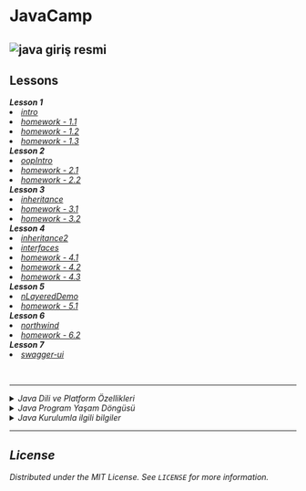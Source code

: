 # JavaCamp
    
  ![java giriş resmi](https://user-images.githubusercontent.com/58303745/116801369-6233e680-ab1a-11eb-9f70-070688d7d8df.jpg)
  ---
  
  ## Lessons
  
   
<summary><strong><i> Lesson 1 </i></strong></summary>  
  <li><i><a href="https://github.com/rzayevsahil/JavaCamp/blob/master/intro/src/intro">intro</a></i></li>
  <li><i><a href="https://github.com/rzayevsahil/JavaCamp/tree/master/homeworks/1.Day/homework%20-%201.1/src">homework - 1.1</a></i></li>
  <li><i><a href="https://github.com/rzayevsahil/JavaCamp/tree/master/homeworks/1.Day/homework%20-%201.2/src">homework - 1.2</a></i></li>
  <li><i><a href="https://github.com/rzayevsahil/JavaCamp/tree/master/homeworks/1.Day/homework%20-%201.3/src">homework - 1.3</a></i></li>  	 

    
<summary><strong><i> Lesson 2 </i></strong></summary>  
  <li><i><a href="https://github.com/rzayevsahil/JavaCamp/tree/master/oopIntro/src/oopIntro">oopIntro</a><i></li>
  <li><i><a href="https://github.com/rzayevsahil/JavaCamp/tree/master/homeworks/2.Day/homework%20-%202.1/src">homework - 2.1</a></i></li>
  <li><i><a href="https://github.com/rzayevsahil/JavaCamp/tree/master/homeworks/2.Day/homework%20-%202.2/src">homework - 2.2</a></i></li>
	 
<summary><strong><i> Lesson 3 </i></strong></summary>  
  <li><i><a href="https://github.com/rzayevsahil/JavaCamp/tree/master/inheritance/src/inheritance">inheritance</a></i></li>  
  <li><i><a href="https://github.com/rzayevsahil/JavaCamp/tree/master/homeworks/3.Day/homework%20-%203.1/src">homework - 3.1</a></i></li>
  <li><i><a href="https://github.com/rzayevsahil/JavaCamp/tree/master/homeworks/3.Day/homework%20-%203.2/src">homework - 3.2</a></i></li>
	   
<summary><strong><i> Lesson 4 </i></strong></summary>  
  <li><i><a href="https://github.com/rzayevsahil/JavaCamp/tree/master/inheritance2/src/inheritance2">inheritance2</a></i></li>
  <li><i><a href="https://github.com/rzayevsahil/JavaCamp/tree/master/interfaces/src/interfaces">interfaces</a></i></li>
  <li><i><a href="https://github.com/rzayevsahil/JavaCamp/tree/master/homeworks/4.Day/homework%20-%204.1/src">homework - 4.1</a></i></li>
  <li><i><a href="https://github.com/rzayevsahil/JavaCamp/tree/master/homeworks/4.Day/homework%20-%204.2/src">homework - 4.2</a></i></li>
  <li><i><a href="https://github.com/rzayevsahil/JavaCamp/tree/master/homeworks/4.Day/homework%20-%204.3">homework - 4.3</a></i></li>
  
 <summary><strong><i> Lesson 5 </i></strong></summary>  
  <li><i><a href="https://github.com/rzayevsahil/JavaCamp/tree/master/nLayeredDemo/src/nLayeredDemo">nLayeredDemo</a></i></li>
  <li><i><a href="https://github.com/rzayevsahil/JavaCamp/tree/master/ECommerce">homework - 5.1</a></i></li>
  
 <summary><strong><i> Lesson 6 </i></strong></summary>  
  <li><i><a href="https://github.com/rzayevsahil/JavaCamp/tree/master/northwind">northwind</a></i></li>
  <li><i><a href="https://github.com/rzayevsahil/HRMS">homework - 6.2</a></i></li>
	
<summary><strong><i> Lesson 7 </i></strong></summary>  
  <li><i><a href="https://github.com/rzayevsahil/JavaCamp/tree/master/northwind">swagger-ui</a></i></li>
  
  
  
  
  
  
  
  
  
  <br><hr>
<details>
  <summary>Java Dili ve Platform Özellikleri</summary><br>
  
  ![java çalışması](https://user-images.githubusercontent.com/58303745/116801430-1170bd80-ab1b-11eb-8b84-3fb932a690eb.jpg)
  <hr>
  
![java dil ve platform özellikleri](https://user-images.githubusercontent.com/58303745/116801444-1f264300-ab1b-11eb-9e71-836c7a6cde85.jpg)

<hr>

![java dil ve platform özellikleri 1](https://user-images.githubusercontent.com/58303745/116801441-1cc3e900-ab1b-11eb-9b4a-75bb10afedc3.jpg)

<hr>

![java dil ve platform özellikleri 2](https://user-images.githubusercontent.com/58303745/116801439-1b92bc00-ab1b-11eb-928f-d578e6271edc.jpg)

<hr>

![java dil ve platform özellikleri 3](https://user-images.githubusercontent.com/58303745/116801440-1cc3e900-ab1b-11eb-8112-9235e279d6e9.jpg)

</details>


<details>
  <summary>Java Program Yaşam Döngüsü</summary><br>
  
  ![program yaşam döngüsü 2](https://user-images.githubusercontent.com/58303745/116801561-2f8aed80-ab1c-11eb-8864-defd8d5a154f.jpg)
  <hr>
  
![program yaşam döngüsü 3](https://user-images.githubusercontent.com/58303745/116801563-31ed4780-ab1c-11eb-8e23-13cb4916d8f9.jpg)  
  
  </details>
 
 
 <details>
  
 <summary>Java Kurulumla ilgili bilgiler</summary><br>
 
  <details>
  <summary>JDK nedir ve nasıl çalışır?</summary><br>
  
  ![jdk nedir](https://user-images.githubusercontent.com/58303745/116801592-68c35d80-ab1c-11eb-8813-15d5986a19a7.jpg)
  <hr>
  
![jdk neden kullanılır](https://user-images.githubusercontent.com/58303745/116801591-66f99a00-ab1c-11eb-9db4-c899d2187253.jpg)
<hr>

![jdk nasıl çalıştırılır](https://user-images.githubusercontent.com/58303745/116801589-65c86d00-ab1c-11eb-90f8-58f61a26fde4.jpg)
  
  </details>
  
  
  
  <details>
  <summary>JRE nedir ve nasıl çalışır?</summary><br>
  
  ![jre nedir](https://user-images.githubusercontent.com/58303745/116801737-7fb67f80-ab1d-11eb-85fb-67d780650939.jpg)
  <hr>
  
![jre neden kullanılır](https://user-images.githubusercontent.com/58303745/116801738-81804300-ab1d-11eb-9583-426a2005f205.jpg)
<hr>

![jre nasıl çalışır](https://user-images.githubusercontent.com/58303745/116801739-82b17000-ab1d-11eb-8e88-812c88c2f69a.jpg)
  
  </details>
  
  
  
  <details>
  <summary>JWM nedir ve nasıl çalışır?</summary><br>
  
  ![jwm 1](https://user-images.githubusercontent.com/58303745/116801757-a96fa680-ab1d-11eb-9789-ba69cb0d7489.jpg)
  <hr>
  
![jwm neden kullanılır 2](https://user-images.githubusercontent.com/58303745/116801758-aaa0d380-ab1d-11eb-9acb-9c0514827c41.jpg)
<hr>

![jwm nasıl çalışır 3](https://user-images.githubusercontent.com/58303745/116801759-abd20080-ab1d-11eb-84ae-bf41343f07c8.jpg)
<hr>

![jwm nasıl çalışır 4](https://user-images.githubusercontent.com/58303745/116801761-aeccf100-ab1d-11eb-8d14-ff61fb38f373.jpg)
  
  </details>
  
  
  </details>




<hr>


## License
Distributed under the MIT License. See `LICENSE` for more information.
